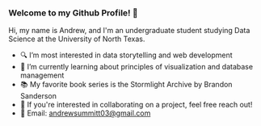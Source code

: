 ### Welcome to my Github Profile! 👋

Hi, my name is Andrew, and I'm an undergraduate student studying Data Science at the University of North Texas.
- 🔍 I’m most interested in data storytelling and web development
- 🌱 I’m currently learning about principles of visualization and database management
- 📚 My favorite book series is the Stormlight Archive by Brandon Sanderson
- 👯 If you're interested in collaborating on a project, feel free reach out!
- 📩 Email: andrewsummitt03@gmail.com

<!---
andrewsummitt/andrewsummitt is a ✨ special ✨ repository because its `README.md` (this file) appears on your GitHub profile.
You can click the Preview link to take a look at your changes.
--->
